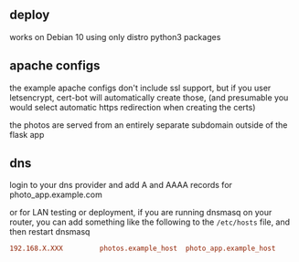 ## deploy

works on Debian 10 using only distro python3 packages

## apache configs

the example apache configs don't include ssl support,
but if you user letsencrypt, cert-bot will automatically
create those, (and presumable you would select automatic
https redirection when creating the certs)

the photos are served from an entirely separate subdomain
outside of the flask app

## dns

login to your dns provider and add A and AAAA records for photo_app.example.com

or for LAN testing or deployment, if you are running dnsmasq on your router, you
can add something like the following to the `/etc/hosts` file, and then restart
dnsmasq

```conf
192.168.X.XXX         photos.example_host  photo_app.example_host
```
